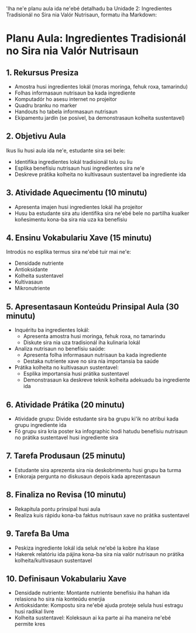 'Iha ne'e planu aula ida ne'ebé detalhadu ba Unidade 2: Ingredientes Tradisionál no Sira nia Valór Nutrisaun, formatu iha Markdown:

# Planu Aula: Ingredientes Tradisionál no Sira nia Valór Nutrisaun

## 1. Rekursus Presiza

- Amostra husi ingredientes lokál (moras moringa, fehuk roxa, tamarindu)
- Folhas informasaun nutrisaun ba kada ingrediente
- Komputadór ho asesu internet no projeitor
- Quadru branku no marker
- Handouts ho tabela informasaun nutrisaun
- Ekipamentu jardín (se posível, ba demonstrasaun kolheita sustentavel)

## 2. Objetivu Aula

Ikus liu husi aula ida ne'e, estudante sira sei bele:
- Identifika ingredientes lokál tradisionál tolu ou liu
- Esplika benefísiu nutrisaun husi ingredientes sira ne'e
- Deskreve prátika kolheita no kultivasaun sustentavel ba ingrediente ida

## 3. Atividade Aquecimentu (10 minutu)

- Apresenta imajen husi ingredientes lokál iha projeitor
- Husu ba estudante sira atu identifika sira ne'ebé bele no partilha kualker koñesimentu kona-ba sira nia uza ka benefísiu

## 4. Ensinu Vokabulariu Xave (15 minutu)

Introdús no esplika termus sira ne'ebé tuir mai ne'e:
- Densidade nutriente
- Antioksidante
- Kolheita sustentavel
- Kultivasaun
- Mikronutriente

## 5. Apresentasaun Konteúdu Prinsipal Aula (30 minutu)

- Inquéritu ba ingredientes lokál:
  - Apresenta amostra husi moringa, fehuk roxa, no tamarindu
  - Diskute sira nia uza tradisionál iha kulinaria lokál
- Analiza nutrisaun no benefísiu saúde:
  - Apresenta folha informasaun nutrisaun ba kada ingrediente
  - Destaka nutriente xave no sira nia importansia ba saúde
- Prátika kolheita no kultivasaun sustentavel:
  - Esplika importansia husi prátika sustentavel
  - Demonstrasaun ka deskreve teknik kolheita adekuadu ba ingrediente ida

## 6. Atividade Prátika (20 minutu)

- Atividade grupu: Divide estudante sira ba grupu ki'ik no atribui kada grupu ingrediente ida
- Fó grupu sira kria poster ka infographic hodi hatudu benefísiu nutrisaun no prátika sustentavel husi ingrediente sira

## 7. Tarefa Produsaun (25 minutu)

- Estudante sira aprezenta sira nia deskobrimentu husi grupu ba turma
- Enkoraja pergunta no diskusaun depois kada aprezentasaun

## 8. Finaliza no Revisa (10 minutu)

- Rekapitula pontu prinsipal husi aula
- Realiza kuis rápidu kona-ba faktus nutrisaun xave no prátika sustentavel

## 9. Tarefa Ba Uma

- Peskiza ingrediente lokál ida seluk ne'ebé la kobre iha klase
- Hakerek relatóriu ida pájina kona-ba sira nia valór nutrisaun no prátika kolheita/kultivasaun sustentavel

## 10. Definisaun Vokabulariu Xave

- Densidade nutriente: Montante nutriente benefísiu iha hahan ida relasiona ho sira nia konteúdu enerjia
- Antioksidante: Kompostu sira ne'ebé ajuda proteje selula husi estragu husi radikal livre
- Kolheita sustentavel: Koleksaun ai ka parte ai iha maneira ne'ebé permite kres